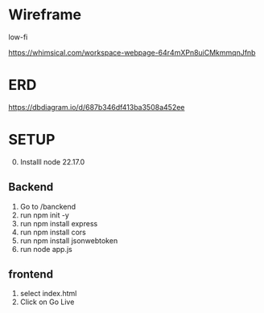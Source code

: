 # Wireframe

low-fi

https://whimsical.com/workspace-webpage-64r4mXPn8uiCMkmmqnJfnb

# ERD

https://dbdiagram.io/d/687b346df413ba3508a452ee

# SETUP

0. Installl node 22.17.0

## Backend
1. Go to /banckend 
2. run npm init -y 
3. run npm install express
4. run npm install cors
5. run npm install jsonwebtoken
6. run node app.js

## frontend
1. select index.html
2. Click on Go Live





